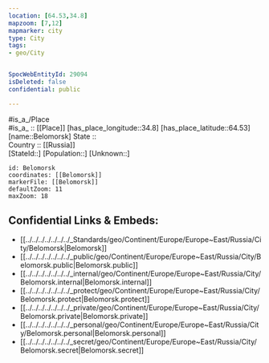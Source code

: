 ```yaml
---
location: [64.53,34.8] 
mapzoom: [7,12] 
mapmarker: city 
type: City
tags:
- geo/City


SpocWebEntityId: 29094
isDeleted: false
confidential: public

---
```

#is_a_/Place  
#is_a_ :: [[Place]] 
[has_place_longitude::34.8] 
[has_place_latitude::64.53] 
[name::Belomorsk] 
State ::  
Country :: [[Russia]]  
[StateId::] 
[Population::] 
[Unknown::] 


```leaflet
id: Belomorsk
coordinates: [[Belomorsk]] 
markerFile: [[Belomorsk]] 
defaultZoom: 11 
maxZoom: 18
```


## Confidential Links & Embeds: 
- [[../../../../../../../_Standards/geo/Continent/Europe/Europe~East/Russia/City/Belomorsk|Belomorsk]] 
- [[../../../../../../../_public/geo/Continent/Europe/Europe~East/Russia/City/Belomorsk.public|Belomorsk.public]] 
- [[../../../../../../../_internal/geo/Continent/Europe/Europe~East/Russia/City/Belomorsk.internal|Belomorsk.internal]] 
- [[../../../../../../../_protect/geo/Continent/Europe/Europe~East/Russia/City/Belomorsk.protect|Belomorsk.protect]] 
- [[../../../../../../../_private/geo/Continent/Europe/Europe~East/Russia/City/Belomorsk.private|Belomorsk.private]] 
- [[../../../../../../../_personal/geo/Continent/Europe/Europe~East/Russia/City/Belomorsk.personal|Belomorsk.personal]] 
- [[../../../../../../../_secret/geo/Continent/Europe/Europe~East/Russia/City/Belomorsk.secret|Belomorsk.secret]] 
